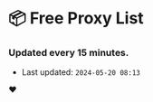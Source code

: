# :package: Free Proxy List
### Updated every 15 minutes.

- Last updated: `2024-05-20 08:13`

:heart:

